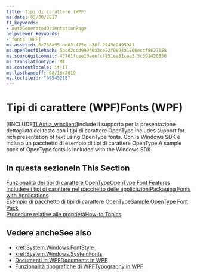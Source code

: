 ```yaml
---
title: Tipi di carattere (WPF)
ms.date: 03/30/2017
f1_keywords:
- AutoGeneratedOrientationPage
helpviewer_keywords:
- fonts [WPF]
ms.assetid: 6c766a95-ad03-475e-a36f-2243e9495941
ms.openlocfilehash: 5bcd2ccd99940a3ce22f0894a1706eccf8627158
ms.sourcegitcommit: 43761fcee10aeefcf851ea81cea3f3c691420856
ms.translationtype: MT
ms.contentlocale: it-IT
ms.lasthandoff: 08/16/2019
ms.locfileid: "69545218"
---
```

# <a name="fonts-wpf"></a><span data-ttu-id="36973-102">Tipi di carattere (WPF)</span><span class="sxs-lookup"><span data-stu-id="36973-102">Fonts (WPF)</span></span>
[!INCLUDE[TLA#tla_winclient](../../../../includes/tlasharptla-winclient-md.md)]<span data-ttu-id="36973-103">include il supporto per la presentazione dettagliata del testo con i tipi di carattere OpenType.</span><span class="sxs-lookup"><span data-stu-id="36973-103">includes support for rich presentation of text using OpenType fonts.</span></span> <span data-ttu-id="36973-104">Con la Windows SDK è incluso un pacchetto di esempio di tipi di carattere OpenType.</span><span class="sxs-lookup"><span data-stu-id="36973-104">A sample pack of OpenType fonts is included with the Windows SDK.</span></span>  
  
## <a name="in-this-section"></a><span data-ttu-id="36973-105">In questa sezione</span><span class="sxs-lookup"><span data-stu-id="36973-105">In This Section</span></span>  
 [<span data-ttu-id="36973-106">Funzionalità dei tipi di carattere OpenType</span><span class="sxs-lookup"><span data-stu-id="36973-106">OpenType Font Features</span></span>](opentype-font-features.md)  
 [<span data-ttu-id="36973-107">Includere i tipi di carattere nel pacchetto delle applicazioni</span><span class="sxs-lookup"><span data-stu-id="36973-107">Packaging Fonts with Applications</span></span>](packaging-fonts-with-applications.md)  
 [<span data-ttu-id="36973-108">Esempio di pacchetto di tipi di carattere OpenType</span><span class="sxs-lookup"><span data-stu-id="36973-108">Sample OpenType Font Pack</span></span>](sample-opentype-font-pack.md)  
 [<span data-ttu-id="36973-109">Procedure relative alle proprietà</span><span class="sxs-lookup"><span data-stu-id="36973-109">How-to Topics</span></span>](fonts-how-to-topics.md)  
  
## <a name="see-also"></a><span data-ttu-id="36973-110">Vedere anche</span><span class="sxs-lookup"><span data-stu-id="36973-110">See also</span></span>

- <xref:System.Windows.FontStyle>
- <xref:System.Windows.SystemFonts>
- [<span data-ttu-id="36973-111">Documenti in WPF</span><span class="sxs-lookup"><span data-stu-id="36973-111">Documents in WPF</span></span>](documents-in-wpf.md)
- [<span data-ttu-id="36973-112">Funzionalità tipografiche di WPF</span><span class="sxs-lookup"><span data-stu-id="36973-112">Typography in WPF</span></span>](typography-in-wpf.md)
